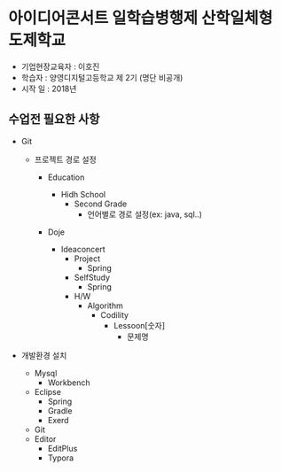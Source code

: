 # 아이디어콘서트 일학습병행제 산학일체형 도제학교

- 기업현장교육자 : 이호진
- 학습자 : 양영디지털고등학교 제 2기 (명단 비공개)
- 시작 일 : 2018년



## 수업전 필요한 사항

* Git	
  * 프로젝트 경로 설정

    * Education
      * Hidh School
        * Second Grade
          * 언어별로 경로 설정(ex: java, sql..)

    * Doje
      * Ideaconcert
        * Project
          * Spring
        * SelfStudy
          * Spring
        * H/W
          * Algorithm
            * Codility
              * Lessoon[숫자]
                * 문제명

* 개발환경 설치
  * Mysql
    * Workbench
  * Eclipse
    * Spring
    * Gradle
    * Exerd
  * Git
  * Editor
    * EditPlus
    * Typora

